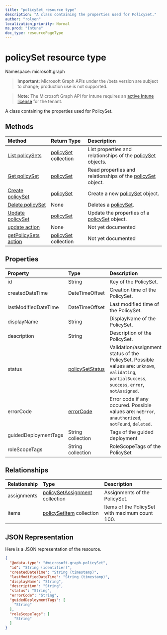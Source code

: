 ```yaml
---
title: "policySet resource type"
description: "A class containing the properties used for PolicySet."
author: "rolyon"
localization_priority: Normal
ms.prod: "Intune"
doc_type: resourcePageType
---
```


# policySet resource type

Namespace: microsoft.graph

> **Important:** Microsoft Graph APIs under the /beta version are subject to change; production use is not supported.

> **Note:** The Microsoft Graph API for Intune requires an [active Intune license](https://go.microsoft.com/fwlink/?linkid=839381) for the tenant.

A class containing the properties used for PolicySet.

## Methods
|Method|Return Type|Description|
|:---|:---|:---|
|[List policySets](../api/intune-policyset-policyset-list.md)|[policySet](../resources/intune-policyset-policyset.md) collection|List properties and relationships of the [policySet](../resources/intune-policyset-policyset.md) objects.|
|[Get policySet](../api/intune-policyset-policyset-get.md)|[policySet](../resources/intune-policyset-policyset.md)|Read properties and relationships of the [policySet](../resources/intune-policyset-policyset.md) object.|
|[Create policySet](../api/intune-policyset-policyset-create.md)|[policySet](../resources/intune-policyset-policyset.md)|Create a new [policySet](../resources/intune-policyset-policyset.md) object.|
|[Delete policySet](../api/intune-policyset-policyset-delete.md)|None|Deletes a [policySet](../resources/intune-policyset-policyset.md).|
|[Update policySet](../api/intune-policyset-policyset-update.md)|[policySet](../resources/intune-policyset-policyset.md)|Update the properties of a [policySet](../resources/intune-policyset-policyset.md) object.|
|[update action](../api/intune-policyset-policyset-update.md)|None|Not yet documented|
|[getPolicySets action](../api/intune-policyset-policyset-getpolicysets.md)|[policySet](../resources/intune-policyset-policyset.md) collection|Not yet documented|

## Properties
|Property|Type|Description|
|:---|:---|:---|
|id|String|Key of the PolicySet.|
|createdDateTime|DateTimeOffset|Creation time of the PolicySet.|
|lastModifiedDateTime|DateTimeOffset|Last modified time of the PolicySet.|
|displayName|String|DisplayName of the PolicySet.|
|description|String|Description of the PolicySet.|
|status|[policySetStatus](../resources/intune-policyset-policysetstatus.md)|Validation/assignment status of the PolicySet. Possible values are: `unknown`, `validating`, `partialSuccess`, `success`, `error`, `notAssigned`.|
|errorCode|[errorCode](../resources/intune-policyset-errorcode.md)|Error code if any occured. Possible values are: `noError`, `unauthorized`, `notFound`, `deleted`.|
|guidedDeploymentTags|String collection|Tags of the guided deployment|
|roleScopeTags|String collection|RoleScopeTags of the PolicySet|

## Relationships
|Relationship|Type|Description|
|:---|:---|:---|
|assignments|[policySetAssignment](../resources/intune-policyset-policysetassignment.md) collection|Assignments of the PolicySet.|
|items|[policySetItem](../resources/intune-policyset-policysetitem.md) collection|Items of the PolicySet with maximum count 100.|

## JSON Representation
Here is a JSON representation of the resource.
<!-- {
  "blockType": "resource",
  "keyProperty": "id",
  "@odata.type": "microsoft.graph.policySet"
}
-->
``` json
{
  "@odata.type": "#microsoft.graph.policySet",
  "id": "String (identifier)",
  "createdDateTime": "String (timestamp)",
  "lastModifiedDateTime": "String (timestamp)",
  "displayName": "String",
  "description": "String",
  "status": "String",
  "errorCode": "String",
  "guidedDeploymentTags": [
    "String"
  ],
  "roleScopeTags": [
    "String"
  ]
}
```



